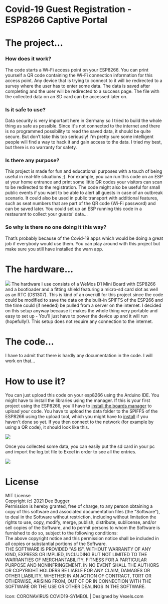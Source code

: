 # Covid-19 Guest Registration - ESP8266 Captive Portal

<h1>The project...</h1>

<h3>How does it work?</h3>
<p>The code starts a Wi-Fi access point on your ESP8266. You can print yourself a QR code containing the Wi-Fi connection information for this access point. Any device that is trying to connect to it will be redirected to a survey where the user has to enter some data. The data is saved after completing and the user will be redirected to a success page. The file with the collected data on an SD card can be accessed later on.</p>

<h3>Is it safe to use?</h3>
<p>Data security is very important here in Germany so I tried to build the whole thing as safe as possible. Since it's not connected to the internet and there is no programmed possibility to read the saved data, it should be quite secure. But don’t take this too seriously! I'm pretty sure some intelligent people will find a way to hack it and gain access to the data. I tried my best, but there is no warranty for safety.</h3>

<h3>Is there any purpose?</h3>
<p>This project is made for fun and educational purposes with a touch of being useful in real-life situations ;). For example, you can run this code on an ESP at your home entrance and print some little QR codes your visitors can scan to be redirected to the registration. The code might also be useful for small public events if you want to be able to alert all guests in case of an outbreak scenario. It could also be used in public transport with additional features, such as seat numbers that are part of the QR code (Wi-Fi password) and can be saved later. You could set up an ESP running this code in a restaurant to collect your guests' data…</p>

<h3>So why is there no one doing it this way?</h3>
<p>That’s probably because of the Covid-19 apps which would be doing a great job if everybody would use them. You can play around with this project but make sure you still have installed the warn app.</p>

<h1>The hardware...</h1>
<p>
<img src="images/hardware.png"><img>
The hardware I use consists of a WeMos D1 Mini Board with ESP8266 and a bootloader and a fitting shield featuring a micro-sd card slot as well as an RTC (DS1307). This is kind of an overkill for this project since the code could be modified to save the data on the built-in SPIFFS of the ESP266 and the time could (if needed) be pulled from a server on the internet. I decided on this setup anyway because it makes the whole thing very portable and easy to set up - You'll just have to power the device up and it will run (hopefully!). This setup does not require any connection to the internet.</p>

<h1>The code...</h1>
<p>I have to admit that there is hardly any documentation in the code. I will work on that...</p>

<h1>How to use it?</h1>
<p>You can just upload this code on your esp8266 using the Arduino IDE. You might have to install the libraries using the manager. If this is your first project using the ESP8266, you'll have to <a href="https://github.com/esp8266/Arduino#installing-with-boards-manager">install the boards manager</a> to upload your code. You have to upload the data folder to the SPIFFS of the ESP8266 using the upload tool, which you might have to <a href="https://github.com/esp8266/Arduino/blob/master/doc/filesystem.rst#uploading-files-to-file-system">install</a> if you haven't done so yet. If you then connect to the network (for example by using  a QR code), it should look like this.</p>
<img src="images/screenshots.png"></img>
<p>Once you collected some data, you can easily put the sd card in your pc and import the log.txt file to Excel in order to see all the entries.</p>
<img src="images/result.png"></img>

<h1>License</h1>
<p>MIT License <br>
Copyright (c) 2021 Dee Bugger <br>
Permission is hereby granted, free of charge, to any person obtaining a copy of this software and associated documentation files (the "Software"), to deal in the Software without restriction, including without limitation the rights to use, copy, modify, merge, publish, distribute, sublicense, and/or sell copies of the Software, and to permit persons to whom the Software is furnished to do so, subject to the following conditions:  <br>
The above copyright notice and this permission notice shall be included in all copies or substantial portions of the Software.  <br>
THE SOFTWARE IS PROVIDED "AS IS", WITHOUT WARRANTY OF ANY KIND, EXPRESS OR IMPLIED, INCLUDING BUT NOT LIMITED TO THE WARRANTIES OF MERCHANTABILITY, FITNESS FOR A PARTICULAR PURPOSE AND NONINFRINGEMENT. IN NO EVENT SHALL THE AUTHORS OR COPYRIGHT HOLDERS BE LIABLE FOR ANY CLAIM, DAMAGES OR OTHER LIABILITY, WHETHER IN AN ACTION OF CONTRACT, TORT OR OTHERWISE, ARISING FROM, OUT OF OR IN CONNECTION WITH THE SOFTWARE OR THE USE OR OTHER DEALINGS IN THE SOFTWARE.
</p>
<p>Icon: CORONAVIRUS COVID19-SYMBOL | Designed by Vexels.com</p>
